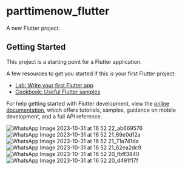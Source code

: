 # parttimenow_flutter

A new Flutter project.

## Getting Started

This project is a starting point for a Flutter application.

A few resources to get you started if this is your first Flutter project:

- [Lab: Write your first Flutter app](https://docs.flutter.dev/get-started/codelab)
- [Cookbook: Useful Flutter samples](https://docs.flutter.dev/cookbook)

For help getting started with Flutter development, view the
[online documentation](https://docs.flutter.dev/), which offers tutorials,
samples, guidance on mobile development, and a full API reference.



![WhatsApp Image 2023-10-31 at 16 52 22_ab669576](https://github.com/IT21182914/PartTimeNow_flutter_app-main/assets/99383107/e204a669-ef12-4690-ba04-0e04e15cd687)
![WhatsApp Image 2023-10-31 at 16 52 21_69e0d12a](https://github.com/IT21182914/PartTimeNow_flutter_app-main/assets/99383107/950530f9-e435-47e7-82ed-0e58430148a9)
![WhatsApp Image 2023-10-31 at 16 52 21_71a741da](https://github.com/IT21182914/PartTimeNow_flutter_app-main/assets/99383107/a65aee25-08e8-4275-b7e6-55a3a2285175)
![WhatsApp Image 2023-10-31 at 16 52 21_62ea2dc9](https://github.com/IT21182914/PartTimeNow_flutter_app-main/assets/99383107/993afb43-a059-4443-915a-2937636e9c2c)
![WhatsApp Image 2023-10-31 at 16 52 20_fbff3840](https://github.com/IT21182914/PartTimeNow_flutter_app-main/assets/99383107/920a3e77-df4b-47ca-86d0-93fc878b7244)
![WhatsApp Image 2023-10-31 at 16 52 20_d491f17f](https://github.com/IT21182914/PartTimeNow_flutter_app-main/assets/99383107/5599ed36-7e57-4d1f-8c32-ea1eb4800320)

